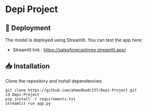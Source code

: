 # Depi Project
## 🎯 Deployment
The model is deployed using Streamlit. You can test the app here:
- Streamlit link : https://salesforecastingg.streamlit.app/
## 📥 Installation
Clone the repository and install dependencies:
```
git clone https://github.com/ahmedbadr237/Depi-Project.git
cd Depi-Project
pip install -r requirements.txt
streamlit run app.py
```
